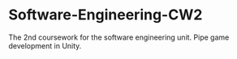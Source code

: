 # Software-Engineering-CW2
The 2nd coursework for the software engineering unit. Pipe game development in Unity.


